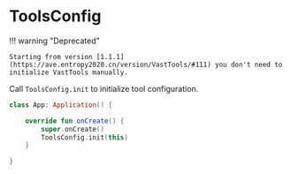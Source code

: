 # ToolsConfig

!!! warning "Deprecated"

    Starting from version [1.1.1](https://ave.entropy2020.cn/version/VastTools/#111) you don't need to initialize VastTools manually.

Call `ToolsConfig.init` to initialize tool configuration.

```kotlin
class App: Application() {

    override fun onCreate() {
        super.onCreate()
        ToolsConfig.init(this)
    }

}
```
